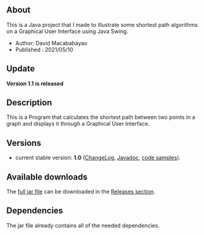 ## About
This is a Java project that I made to illustrate some shortest path algorithms on a Graphical User Interface using Java Swing.
 * Author: David Macababayao
 * Published : 2021/05/10

## Update

**Version 1.1 is released**

## Description

This is a Program that calculates the shortest path between two points in a graph and displays it through a Graphical User Interface.

## Versions

* current stable version: **1.0**
  ([ChangeLog](https://github.com/),
  [Javadoc](http:///index.html), [code
  samples](http://.html)).

## Available downloads
The [full jar file](https://github.com/davidmaca248/ShortestPath/releases/download/1.0/ShortestPath.jar) can be downloaded in the [Releases section](https://github.com/davidmaca248/ShortestPath/releases).

## Dependencies
The jar file already contains all of the needed dependencies.
